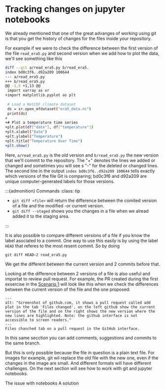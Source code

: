 # Tracking changes on jupyter notebooks

We already mentioned that one of the great advanges of working using git is that you get the history of changes for the files inside your repository. 

For example if we were to check the difference between the first version of the file `read_era5.py` and second version when we add how to plot the data, we'll see something like this 

```bash
diff --git a/read_era5.py b/read_era5.
index bd0c3f6..d92a209 100644
--- a/read_era5.py
+++ b/read_era5.py
@@ -1,5 +1,13 @@
 import xarray as xr
+import matplotlib.pyplot as plt
 
 # Load a NetCDF climate dataset
 ds = xr.open_mfdataset("era5_data.nc")
 print(ds)
+
+# Plot a temperature time series
+plt.plot(df["date"], df["temperature"])
+plt.xlabel("Date")
+plt.ylabel("Temperature")
+plt.title("Temperature Over Time")
+plt.show()
```

Here, `a/read_era5.py` is the *old* version and `b/read_era5.py` the new version that we'll commit to the repository. The "+" denotes the lines we added or changed and sometimes you will see s "-" for the deleted or changed lines. The second line in the output `index bd0c3f6..d92a209 100644` tells exactly which versions of the file Git is comparing; bd0c3f6 and d92a209 are unique computer-generated labels for those versions.

:::{admonition} Commands
:class: tip

-   `git diff <file>` will return the difference between the comited version of a file and the modified -or current version.
-   `git diff --staged` shows you the changes in a file when we alread added it to the staging area. 

:::

It is also possible to compare different versions of a file if you know the label asociated to a commit. One way to use this easily is by using the label `HEAD` that referes to the most resent commit. So by doing 

```
git diff HEAD~2 read_era5.py
```

We get the different between the current version and 2 commits before that. 

Looking at the difference between 2 versions of a file is also useful and importat to review pull request. For example, the PR created during the first exsercise in the [Scenario 1](content:git-team:scenario1) will look like this when we check the differences between the current version of the file and the one proposed:

```{figure} images/diff-pr.png
---
alt: "Screenshot of github.com, it shows a pull request called add plot in the tab 'Files changed', on the left github show the current version of the file and on the right shows the new version where the new lines are highlighted. Note: the github interface is not accessible to screen readers."
---
Files chanched tab on a pull request in the GitHub interface.
```

In this same secction you can add comments, suggestions and commits to the same branch. 

But this is only possible because the file in question is a plain text file. For images for example, git wil replace the old file with the new one, even if the changes in the image are small. And different formats will have different challenges. On the next section will see how to work with git and jupyter notebooks. 




The issue with notebooks
A solution
